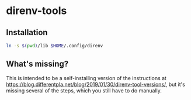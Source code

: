# direnv-tools

## Installation

```bash
ln -s $(pwd)/lib $HOME/.config/direnv
```

## What's missing?

This is intended to be a self-installing version of the instructions at https://blog.differentpla.net/blog/2019/01/30/direnv-tool-versions/, but it's missing several of the steps, which you still have to do manually.
